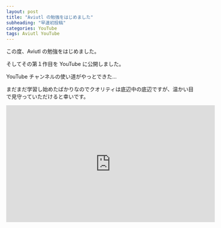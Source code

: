 ```yaml
---
layout: post
title: "Aviutl の勉強をはじめました"
subheading: "早速初投稿"
categories: YouTube
tags: Aviutl YouTube
---
```


この度、Aviutl の勉強をはじめました。

そしてその第１作目を YouTube に公開しました。

YouTube チャンネルの使い道がやっとできた...

まだまだ学習し始めたばかりなのでクオリティは底辺中の底辺ですが、温かい目で見守っていただけると幸いです。



<iframe width="560" height="315" src="https://www.youtube.com/embed/QzKQBk09cOI" title="YouTube video player" frameborder="0" allow="accelerometer; autoplay; clipboard-write; encrypted-media; gyroscope; picture-in-picture" allowfullscreen></iframe>
